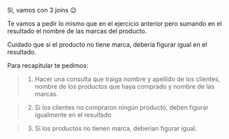 Si, vamos con 3 joins :wink:

Te vamos a pedir lo mismo que en el ejercicio anterior pero sumando en el resultado el nombre de las marcas del producto.

Cuidado que si el producto no tiene marca, debería figurar igual en el resultado.

Para recapitular te pedimos:

> 1. Hacer una consulta que traiga nombre y apellido de los clientes, nombre de los productos que haya comprado y nombre de las marcas.

> 2. Si los clientes no compraron ningún producto, deben figurar igualmente en el resultado

> 3. Si los productos no tienen marca, deberían figurar igual.
